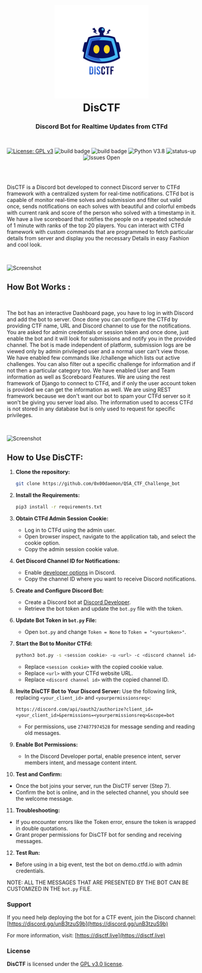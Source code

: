 <h1 align="center">
<br>
<a href="https://disctf.live"><img src="./images/logo_circle.png" alt="Logo" width="250px" height="250px"></a>
<br>
DisCTF
</h1>
<h3 align="center">Discord Bot for Realtime Updates from CTFd</h3>
<br>
<p align="center">
<a href="https://www.gnu.org/licenses/gpl-3.0"><img src="https://img.shields.io/badge/License-GPLv3-blue.svg" alt="License: GPL v3"></a>
<img src="https://img.shields.io/badge/build-passed-brightgreen" alt="build badge">
<img src="https://img.shields.io/badge/dependencies-up%20to%20date-066da5" alt="build badge">
<img src="https://img.shields.io/badge/python-v3.7-blue" alt="Python V3.8">
<img src="https://img.shields.io/badge/Status-up-brightgreen" alt="status-up">
<img src="https://img.shields.io/badge/issues-open-yellow" alt="Issues Open">
</p>
<br><br>

DisCTF is a Discord bot developed to connect Discord server to CTFd framework with a centralized system for real-time notifications. CTFd bot is capable of monitor real-time solves and submission and filter out valid once, sends notifications on each solves with beautiful and colorful embeds with current rank and score of the person who solved with a timestamp in it. We have a live scoreboard that notifies the people on a repeated schedule of 1 minute with ranks of the top 20 players. You can interact with CTFd framework with custom commands that are programmed to fetch particular details from server and display you the necessary Details in easy Fashion and cool look.

<br>

![Screenshot](https://aravindha1234u.github.io/DiscCTF/static/images/intro2.png)

## How Bot Works :
<br>

The bot has an interactive Dashboard page, you have to log in with Discord and add the bot to server. Once done you can configure the CTFd by providing CTF name, URL and Discord channel to use for the notifications. You are asked for admin credentials or session token and once done, just enable the bot and it will look for submissions and notify you in the provided channel. The bot is made independent of platform, submission logs are be viewed only by admin privileged user and a normal user can't view those. We have enabled few commands like /challenge which lists out active challenges. You can also filter out a specific challenge for information and if not then a particular category too. We have enabled User and Team information as well as Scoreboard Features. We are using the rest framework of Django to connect to CTFd, and if only the user account token is provided we can get the information as well. We are using REST framework because we don't want our bot to spam your CTFd server so it won't be giving you server load also. The information used to access CTFd is not stored in any database but is only used to request for specific privileges.

<br>

![Screenshot](https://aravindha1234u.github.io/assets/img/portfolio/bot1.png)

## How to Use DisCTF:

1. **Clone the repository:**
   ```bash
   git clone https://github.com/0x00daemon/QSA_CTF_Challenge_bot
   ```

2. **Install the Requirements:**
   ```bash
   pip3 install -r requirements.txt
   ```

3. **Obtain CTFd Admin Session Cookie:**
   - Log in to CTFd using the admin user.
   - Open browser inspect, navigate to the application tab, and select the cookie option.
   - Copy the admin session cookie value.

4. **Get Discord Channel ID for Notifications:**
   - Enable [developer options](https://support.discord.com/hc/en-us/articles/206346498-Where-can-I-find-my-User-Server-Message-ID/) in Discord.
   - Copy the channel ID where you want to receive Discord notifications.

5. **Create and Configure Discord Bot:**
   - Create a Discord bot at [Discord Developer](https://discord.com/developers/applications).
   - Retrieve the bot token and update the `bot.py` file with the token.

6. **Update Bot Token in `bot.py` File:**
   - Open `bot.py` and change `Token = None` to `Token = "<yourtoken>"`.

7. **Start the Bot to Monitor CTFd:**
   ```bash
   python3 bot.py -s <session cookie> -u <url> -c <discord channel id>
   ```
   - Replace `<session cookie>` with the copied cookie value.
   - Replace `<url>` with your CTFd website URL.
   - Replace `<discord channel id>` with the copied channel ID.

8. **Invite DisCTF Bot to Your Discord Server:**
   Use the following link, replacing `<your_client_id>` and `<yourpermissionsreq>`:
   ```
   https://discord.com/api/oauth2/authorize?client_id=<your_client_id>&permissions=<yourpermissionsreq>&scope=bot
   ```
   - For permissions, use `274877974528` for message sending and reading old messages.

9. **Enable Bot Permissions:**
   - In the Discord Developer portal, enable presence intent, server members intent, and message content intent.

10. **Test and Confirm:**
   - Once the bot joins your server, run the DisCTF server (Step 7).
   - Confirm the bot is online, and in the selected channel, you should see the welcome message.

11. **Troubleshooting:**
   - If you encounter errors like the Token error, ensure the token is wrapped in double quotations.
   - Grant proper permissions for DisCTF bot for sending and receiving messages.

12. **Test Run:**
   - Before using in a big event, test the bot on demo.ctfd.io with admin credentials.

NOTE: ALL THE MESSAGES THAT ARE PRESENTED BY THE BOT CAN BE CUSTOMIZED IN THE ```bot.py``` FILE.

### Support

If you need help deploying the bot for a CTF event, join the Discord channel: [https://discord.gg/unB3tzuS9b](https://discord.gg/unB3tzuS9b)

For more information, visit: [https://disctf.live](https://disctf.live)

### License

**DisCTF** is licensed under the [GPL v3.0 license](https://www.gnu.org/licenses/gpl-3.0.en.html).
